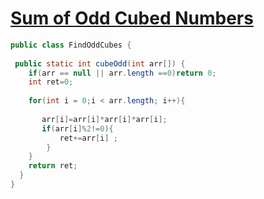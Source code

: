 # [Sum of Odd Cubed Numbers](https://www.codewars.com/kata/sum-of-odd-cubed-numbers/train/java)
```java
public class FindOddCubes {
 
 public static int cubeOdd(int arr[]) {
    if(arr == null || arr.length ==0)return 0;
    int ret=0;
    
    for(int i = 0;i < arr.length; i++){    
    
       arr[i]=arr[i]*arr[i]*arr[i];
       if(arr[i]%2!=0){
           ret+=arr[i] ;  
        } 
    } 
    return ret;
  }
}
```

